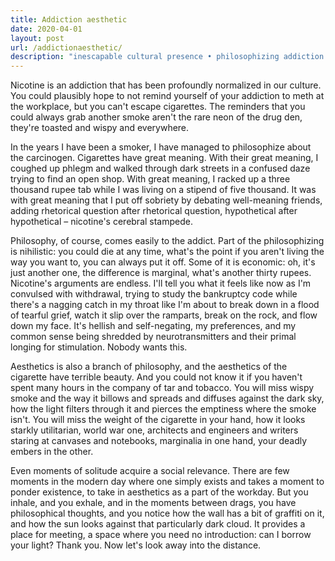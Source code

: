 ```yaml
---
title: Addiction aesthetic
date: 2020-04-01
layout: post
url: /addictionaesthetic/
description: "inescapable cultural presence • philosophizing addiction • economic rationalization • withdrawal's grip • aesthetic beauty of smoke • solitary moments made social • borrowed lights and shared silences"
---
```


Nicotine is an addiction that has been profoundly normalized in our culture. You could plausibly hope to not remind yourself of your addiction to meth at the workplace, but you can't escape cigarettes. The reminders that you could always grab another smoke aren't the rare neon of the drug den, they're toasted and wispy and everywhere.

In the years I have been a smoker, I have managed to philosophize about the carcinogen. Cigarettes have great meaning. With their great meaning, I coughed up phlegm and walked through dark streets in a confused daze trying to find an open shop. With great meaning, I racked up a three thousand rupee tab while I was living on a stipend of five thousand. It was with great meaning that I put off sobriety by debating well-meaning friends, adding rhetorical question after rhetorical question, hypothetical after hypothetical – nicotine's cerebral stampede.

Philosophy, of course, comes easily to the addict. Part of the philosophizing is nihilistic: you could die at any time, what's the point if you aren't living the way you want to, you can always put it off. Some of it is economic: oh, it's just another one, the difference is marginal, what's another thirty rupees. Nicotine's arguments are endless. I'll tell you what it feels like now as I'm convulsed with withdrawal, trying to study the bankruptcy code while there's a nagging catch in my throat like I'm about to break down in a flood of tearful grief, watch it slip over the ramparts, break on the rock, and flow down my face. It's hellish and self-negating, my preferences, and my common sense being shredded by neurotransmitters and their primal longing for stimulation. Nobody wants this.

Aesthetics is also a branch of philosophy, and the aesthetics of the cigarette have terrible beauty. And you could not know it if you haven't spent many hours in the company of tar and tobacco. You will miss wispy smoke and the way it billows and spreads and diffuses against the dark sky, how the light filters through it and pierces the emptiness where the smoke isn't. You will miss the weight of the cigarette in your hand, how it looks starkly utilitarian, world war one, architects and engineers and writers staring at canvases and notebooks, marginalia in one hand, your deadly embers in the other.

Even moments of solitude acquire a social relevance. There are few moments in the modern day where one simply exists and takes a moment to ponder existence, to take in aesthetics as a part of the workday. But you inhale, and you exhale, and in the moments between drags, you have philosophical thoughts, and you notice how the wall has a bit of graffiti on it, and how the sun looks against that particularly dark cloud. It provides a place for meeting, a space where you need no introduction: can I borrow your light? Thank you. Now let's look away into the distance.